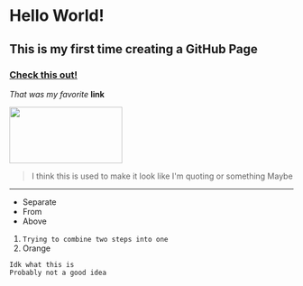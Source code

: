 # Hello World!
## This is my first time creating a GitHub Page
### [Check this out!](https://www.youtube.com/watch?v=dQw4w9WgXcQ&ab_channel=RickAstley)


*That was my favorite* **link**

<img src="https://www.irishtimes.com/polopoly_fs/1.4473007.1612185073!/image/image.jpg" width="200" height="100">

> I think this is used to make it look like I'm quoting or something
> Maybe
---
* Separate
* From
* Above
1. ```Trying to combine two steps into one```
2. Orange
```
Idk what this is
Probably not a good idea
```

